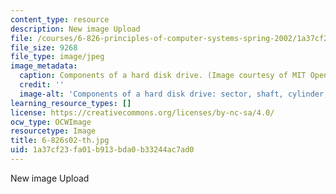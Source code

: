 ```yaml
---
content_type: resource
description: New image Upload
file: /courses/6-826-principles-of-computer-systems-spring-2002/1a37cf23fa01b913bda0b33244ac7ad0_6-826s02-th.jpg
file_size: 9268
file_type: image/jpeg
image_metadata:
  caption: Components of a hard disk drive. (Image courtesy of MIT OpenCourseWare.)
  credit: ''
  image-alt: 'Components of a hard disk drive: sector, shaft, cylinder, and track.'
learning_resource_types: []
license: https://creativecommons.org/licenses/by-nc-sa/4.0/
ocw_type: OCWImage
resourcetype: Image
title: 6-826s02-th.jpg
uid: 1a37cf23-fa01-b913-bda0-b33244ac7ad0
---
```

New image Upload